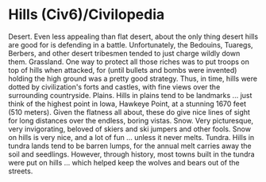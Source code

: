 # Hills (Civ6)/Civilopedia

Desert.
Even less appealing than flat desert, about the only thing desert hills are good for is defending in a battle. Unfortunately, the Bedouins, Tuaregs, Berbers, and other desert tribesmen tended to just charge wildly down them.
Grassland.
One way to protect all those riches was to put troops on top of hills when attacked, for (until bullets and bombs were invented) holding the high ground was a pretty good strategy. Thus, in time, hills were dotted by civilization's forts and castles, with fine views over the surrounding countryside.
Plains.
Hills in plains tend to be landmarks ... just think of the highest point in Iowa, Hawkeye Point, at a stunning 1670 feet (510 meters). Given the flatness all about, these do give nice lines of sight for long distances over the endless, boring vistas.
Snow.
Very picturesque, very invigorating, beloved of skiers and ski jumpers and other fools. Snow on hills is very nice, and a lot of fun ... unless it never melts.
Tundra.
Hills in tundra lands tend to be barren lumps, for the annual melt carries away the soil and seedlings. However, through history, most towns built in the tundra were put on hills ... which helped keep the wolves and bears out of the streets.